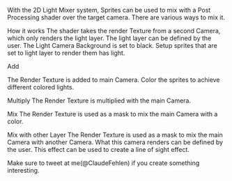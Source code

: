 
With the 2D Light Mixer system, Sprites can be used to mix with a Post Processing shader over the target camera. There are various ways to mix it.

How it works
The shader takes the render Texture from a second Camera, which only renders the light layer. 
The light layer can be defined by the user. The Light Camera Background is set to black. 
Setup sprites that are set to light layer to render them has light.

Add

The Render Texture is added to main Camera. Color the sprites to achieve different colored lights.

Multiply
The Render Texture is multiplied with the main Camera. 

Mix
The Render Texture is used as a mask to mix the main Camera with a color.

Mix with other Layer
The Render Texture is used as a mask to mix the main Camera with another Camera. What this camera renders can be defined by the user. 
This effect can be used to create a line of sight effect.

Make sure to tweet at me(@ClaudeFehlen) if you create something interesting. 
